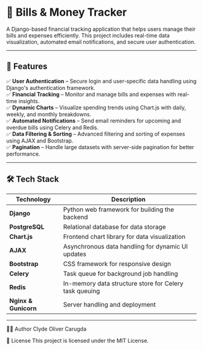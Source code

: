 # 🧾 Bills & Money Tracker  

A Django-based financial tracking application that helps users manage their bills and expenses efficiently. This project includes real-time data visualization, automated email notifications, and secure user authentication.

---

## 🚀 Features  
✅ **User Authentication** – Secure login and user-specific data handling using Django's authentication framework.  
✅ **Financial Tracking** – Monitor and manage bills and expenses with real-time insights.  
✅ **Dynamic Charts** – Visualize spending trends using Chart.js with daily, weekly, and monthly breakdowns.  
✅ **Automated Notifications** – Send email reminders for upcoming and overdue bills using Celery and Redis.  
✅ **Data Filtering & Sorting** – Advanced filtering and sorting of expenses using AJAX and Bootstrap.  
✅ **Pagination** – Handle large datasets with server-side pagination for better performance.  

---

## 🛠️ Tech Stack  
| Technology | Description |
|------------|-------------|
| **Django** | Python web framework for building the backend |
| **PostgreSQL** | Relational database for data storage |
| **Chart.js** | Frontend chart library for data visualization |
| **AJAX** | Asynchronous data handling for dynamic UI updates |
| **Bootstrap** | CSS framework for responsive design |
| **Celery** | Task queue for background job handling |
| **Redis** | In-memory data structure store for Celery task queuing |
| **Nginx & Gunicorn** | Server handling and deployment |

---

👨‍💻 Author
Clyde Oliver Carugda

📝 License
This project is licensed under the MIT License.
